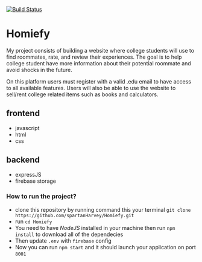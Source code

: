 [![Build Status](https://app.travis-ci.com/spartanHarvey/Homiefy.svg?branch=main)](https://app.travis-ci.com/spartanHarvey/Homiefy)
# Homiefy

My project consists of building a website where college students will use to find roommates, rate, and review their experiences. The goal is to help college student have more information about their potential roommate and avoid shocks in the future.

On this platform users must register with a valid .edu email to have access to all available features. Users will also be able to use the website to sell/rent college related items such as books and calculators.

## frontend
* javascript
* html
* css
## backend
* expressJS
* firebase storage

### How to run the project?

* clone this repository by running command this your terminal `git clone https://github.com/spartanHarvey/Homiefy.git` 
* run `cd Homiefy`
* You need to have *NodeJS* installed in your machine then run `npm install` to download all of the dependecies 
* Then update `.env` with `firebase` config 
* Now you can run `npm start` and it should launch your application on port `8001`
